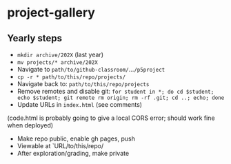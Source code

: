 # project-gallery

## Yearly steps
* `mkdir archive/202X` (last year)
* `mv projects/* archive/202X`
* Navigate to `path/to/github-classroom/`...`/p5project`
* `cp -r * path/to/this/repo/projects/`
* Navigate back to: `path/to/this/repo/projects`
* Remove remotes and disable git: `for student in *; do cd $student; echo $student; git remote rm origin; rm -rf .git; cd ..; echo; done`
* Update URLs in `index.html` (see comments)

(code.html is probably going to give a local CORS error; should work fine when deployed)

* Make repo public, enable gh pages, push
* Viewable at `URL/to/this/repo/
* After exploration/grading, make private
